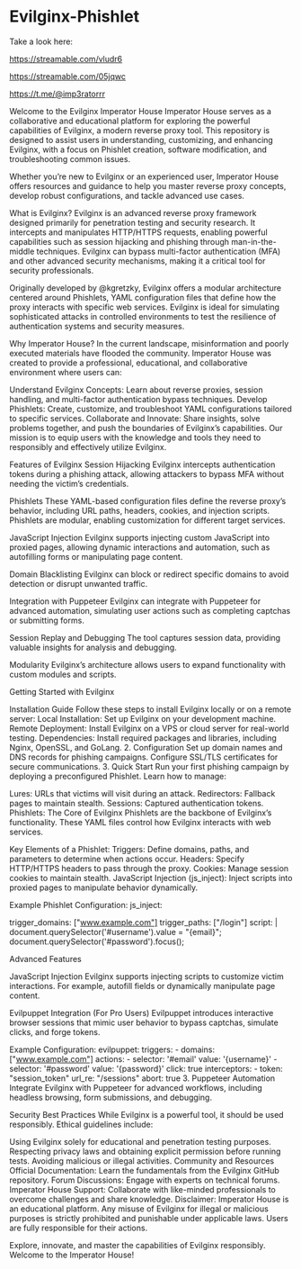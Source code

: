 # Evilginx-Phishlet

Take a look here:

https://streamable.com/vludr6

https://streamable.com/05jqwc

https://t.me/@imp3ratorrr

Welcome to the Evilginx Imperator House Imperator House serves as a collaborative and educational platform for exploring the powerful capabilities of Evilginx, a modern reverse proxy tool. This repository is designed to assist users in understanding, customizing, and enhancing Evilginx, with a focus on Phishlet creation, software modification, and troubleshooting common issues.

Whether you’re new to Evilginx or an experienced user, Imperator House offers resources and guidance to help you master reverse proxy concepts, develop robust configurations, and tackle advanced use cases.

What is Evilginx? Evilginx is an advanced reverse proxy framework designed primarily for penetration testing and security research. It intercepts and manipulates HTTP/HTTPS requests, enabling powerful capabilities such as session hijacking and phishing through man-in-the-middle techniques. Evilginx can bypass multi-factor authentication (MFA) and other advanced security mechanisms, making it a critical tool for security professionals.

Originally developed by @kgretzky, Evilginx offers a modular architecture centered around Phishlets, YAML configuration files that define how the proxy interacts with specific web services. Evilginx is ideal for simulating sophisticated attacks in controlled environments to test the resilience of authentication systems and security measures.

Why Imperator House? In the current landscape, misinformation and poorly executed materials have flooded the community. Imperator House was created to provide a professional, educational, and collaborative environment where users can:

Understand Evilginx Concepts: Learn about reverse proxies, session handling, and multi-factor authentication bypass techniques. Develop Phishlets: Create, customize, and troubleshoot YAML configurations tailored to specific services. Collaborate and Innovate: Share insights, solve problems together, and push the boundaries of Evilginx’s capabilities. Our mission is to equip users with the knowledge and tools they need to responsibly and effectively utilize Evilginx.

Features of Evilginx Session Hijacking Evilginx intercepts authentication tokens during a phishing attack, allowing attackers to bypass MFA without needing the victim’s credentials.

Phishlets These YAML-based configuration files define the reverse proxy’s behavior, including URL paths, headers, cookies, and injection scripts. Phishlets are modular, enabling customization for different target services.

JavaScript Injection Evilginx supports injecting custom JavaScript into proxied pages, allowing dynamic interactions and automation, such as autofilling forms or manipulating page content.

Domain Blacklisting Evilginx can block or redirect specific domains to avoid detection or disrupt unwanted traffic.

Integration with Puppeteer Evilginx can integrate with Puppeteer for advanced automation, simulating user actions such as completing captchas or submitting forms.

Session Replay and Debugging The tool captures session data, providing valuable insights for analysis and debugging.

Modularity Evilginx’s architecture allows users to expand functionality with custom modules and scripts.

Getting Started with Evilginx

Installation Guide Follow these steps to install Evilginx locally or on a remote server:
Local Installation: Set up Evilginx on your development machine. Remote Deployment: Install Evilginx on a VPS or cloud server for real-world testing. Dependencies: Install required packages and libraries, including Nginx, OpenSSL, and GoLang. 2. Configuration Set up domain names and DNS records for phishing campaigns. Configure SSL/TLS certificates for secure communications. 3. Quick Start Run your first phishing campaign by deploying a preconfigured Phishlet. Learn how to manage:

Lures: URLs that victims will visit during an attack. Redirectors: Fallback pages to maintain stealth. Sessions: Captured authentication tokens. Phishlets: The Core of Evilginx Phishlets are the backbone of Evilginx’s functionality. These YAML files control how Evilginx interacts with web services.

Key Elements of a Phishlet: Triggers: Define domains, paths, and parameters to determine when actions occur. Headers: Specify HTTP/HTTPS headers to pass through the proxy. Cookies: Manage session cookies to maintain stealth. JavaScript Injection (js_inject): Inject scripts into proxied pages to manipulate behavior dynamically.

Example Phishlet Configuration: js_inject:

trigger_domains: ["www.example.com"] trigger_paths: ["/login"] script: | document.querySelector('#username').value = "{email}"; document.querySelector('#password').focus();

Advanced Features

JavaScript Injection Evilginx supports injecting scripts to customize victim interactions. For example, autofill fields or dynamically manipulate page content.

Evilpuppet Integration (For Pro Users) Evilpuppet introduces interactive browser sessions that mimic user behavior to bypass captchas, simulate clicks, and forge tokens.

Example Configuration: evilpuppet: triggers: - domains: ["www.example.com"] actions: - selector: '#email' value: '{username}' - selector: '#password' value: '{password}' click: true interceptors: - token: "session_token" url_re: "/sessions" abort: true 3. Puppeteer Automation Integrate Evilginx with Puppeteer for advanced workflows, including headless browsing, form submissions, and debugging.

Security Best Practices While Evilginx is a powerful tool, it should be used responsibly. Ethical guidelines include:

Using Evilginx solely for educational and penetration testing purposes. Respecting privacy laws and obtaining explicit permission before running tests. Avoiding malicious or illegal activities. Community and Resources Official Documentation: Learn the fundamentals from the Evilginx GitHub repository. Forum Discussions: Engage with experts on technical forums. Imperator House Support: Collaborate with like-minded professionals to overcome challenges and share knowledge. Disclaimer: Imperator House is an educational platform. Any misuse of Evilginx for illegal or malicious purposes is strictly prohibited and punishable under applicable laws. Users are fully responsible for their actions.

Explore, innovate, and master the capabilities of Evilginx responsibly. Welcome to the Imperator House!
